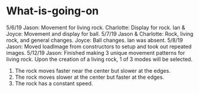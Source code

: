 # What-is-going-on
5/6/19
Jason: Movement for living rock.
Charlotte: Display for rock.
Ian & Joyce: Movement and display for ball.
5/7/19
Jason & Charlotte: Rock, living rock, and general changes.
Joyce: Ball changes.
Ian was absent.
5/8/19
Jason: Moved loadImage from constructors to setup and took out repeated images.
5/12/19
Jason: Finished making 3 unique movement patterns for living rock. Upon the creation of a living rock, 1 of 3 modes will be selected.
1. The rock moves faster near the center but slower at the edges.
2. The rock moves slower at the center but faster at the edges.
3. The rock has a constant speed.
